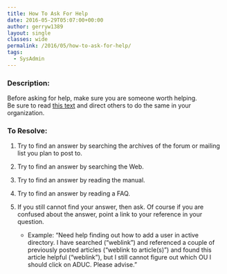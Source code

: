 ```yaml
---
title: How To Ask For Help
date: 2016-05-29T05:07:00+00:00
author: gerryw1389
layout: single
classes: wide
permalink: /2016/05/how-to-ask-for-help/
tags:
  - SysAdmin
---
```

<!--more-->

### Description:

Before asking for help, make sure you are someone worth helping.  
Be sure to read [this text](http://www.catb.org/esr/faqs/smart-questions.html#rtfm) and direct others to do the same in your organization.

### To Resolve:

1. Try to find an answer by searching the archives of the forum or mailing list you plan to post to.

2. Try to find an answer by searching the Web.

3. Try to find an answer by reading the manual.

4. Try to find an answer by reading a FAQ.

5. If you still cannot find your answer, then ask. Of course if you are confused about the answer, point a link to your reference in your question.

   - Example: &#8220;Need help finding out how to add a user in active directory. I have searched (&#8220;weblink&#8221;) and referenced a couple of previously posted articles (&#8220;weblink to article(s)&#8221;) and found this article helpful (&#8220;weblink&#8221;), but I still cannot figure out which OU I should click on ADUC. Please advise.&#8221;